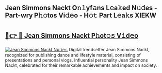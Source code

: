 ## Jean Simmons Nackt O𝚗𝚕yf𝚊ns L𝚎a𝚔ed N𝚞𝚍es - Part-wry P𝚑𝚘tos Vi𝚍𝚎o - H𝚘𝚝 Part L𝚎a𝚔s XlEKW

# <h2><a href="http://kfbgu6p.oniu.top/?m=Jean+Simmons+Nackt">🔗👉 🔴 Jean Simmons Nackt P𝚑ot𝚘𝚜 V𝚒d𝚎o</a></h2>

[![Jean Simmons Nackt Nu𝚍e𝚜](https://i.imgur.com/0qMVB7G.gif)](http://kfbgu6p.oniu.top/?m=Jean+Simmons+Nackt)
Digital trendsetter Jean Simmons Nackt, recognized for publishing dance and lifestyle material, consisting of presentations and personal vlogs. Influential personality Jean Simmons Nackt, celebrated for their remarkable achievements and impact on society.  
